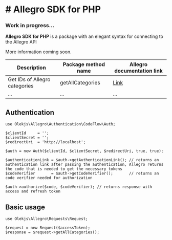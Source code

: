 # # Allegro SDK for PHP
### Work in progress...

**Allegro SDK for PHP** is a package with an elegant syntax for connecting to the Allegro API

More information coming soon.

|Description |Package method name|Allegro documentation link|
|------------|-------------------|--------------------------|
|Get IDs of Allegro categories | getAllCategories | [Link](https://developer.allegro.pl/documentation/#operation/getCategoriesUsingGET) |
|... | ... | ... |

## Authentication

    use Olekjs\Allegro\Authentication\CodeFlow\Auth;
    
    $clientId     = '';
    $clientSecret = '';
    $redirectUri  = 'http://localhost';
    
    $auth = new Auth($clientId, $clientSecret, $redirectUri, true, true);
    
    $authenticationLink = $auth->getAuthenticationLink(); // returns an authentication link after passing the authentication, Allegro returns the code that is needed to get the necessary tokens
	$codeVerifier       = $auth->getCodeVerifier();       // returns an code verifier needed for authorization
    
    $auth->authorize($code, $codeVerifier); // returns response with access and refresh token

## Basic usage
	use Olekjs\Allegro\Requests\Request;

    $request = new Request($accessToken);
    $response = $request->getAllCategories();

